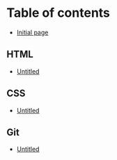 # Table of contents

* [Initial page](README.md)

## HTML

* [Untitled](html/untitled.md)

## CSS

* [Untitled](css/untitled.md)

## Git

* [Untitled](git/untitled.md)

